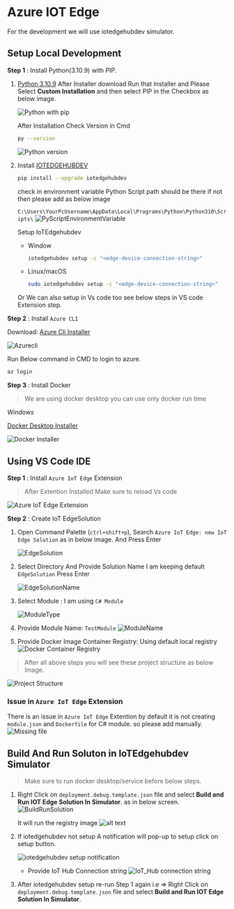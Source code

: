 # Azure IOT Edge 
For the development we will use iotedgehubdev simulator.

## Setup Local Development

**Step 1** : Install Python(3.10.9) with PIP.

1. [Python 3.10.9](https://www.python.org/downloads/release/python-3109/) After Installer download Run that Installer and Please Select **Custom Installation** and then select PIP in the Checkbox as below image.

    ![Python with pip](./imgs/PytPip.png)

    After Installation Check Version in Cmd
    ```bash
    py --version
    ```
    ![Python version](./imgs/pyversion.png)


2. Install [IOTEDGEHUBDEV](https://pypi.org/project/iotedgehubdev/0.10.0/)

    ```bash
    pip install --upgrade iotedgehubdev
    ```
    
    check in environment variable Python Script path should be there if not then please add as below image

    `C:\Users\YourPcUsername\AppData\Local\Programs\Python\Python310\Scripts\`
    ![PyScriptEnvironmentVariable](./imgs/PyEnv.png)

    Setup IoTEdgehubdev

    * Window

        ```bash
        iotedgehubdev setup -c "<edge-device-connection-string>"
        ```
    * Linux/macOS
        ```bash
        sudo iotedgehubdev setup -c "<edge-device-connection-string>"
        ```
    Or We can also setup in Vs code too see below steps in VS code Extension step.


**Step 2** : Install `Azure CLI`

Download: [Azure Cli Installer](https://learn.microsoft.com/en-us/cli/azure/install-azure-cli-windows?pivots=msi)

![Azurecli](./imgs/AzureCliInstaller.png)

Run Below command in CMD to login to azure.
```bash
az login
```

**Step 3** : Install Docker
> We are using docker desktop you can use only docker run time  

*Windows*

[Docker Desktop Installer](https://docs.docker.com/desktop/setup/install/windows-install/
)

![Docker Installer](./imgs/DockerInstaller.png)


## Using VS Code IDE

**Step 1** : Install `Azure IoT Edge` Extension

> After Extention Installed Make sure to reload Vs code 

![Azure IoT Edge Extension](./imgs/azure_iot_edge.png)

**Step 2** : Create IoT EdgeSolution

1. Open Command Palette (`ctrl+shift+p`), Search `Azure IoT Edge: new IoT Edge Solution` as in below image. And Press Enter

    ![EdgeSolution](./imgs/EdgeSolution.png)

2. Select Directory And Provide Solution Name I am keeping default `EdgeSolution` Press Enter

    ![EdgeSolutionName](./imgs/SolutionName.png)

3. Select Module : I am using `C# Module`

    ![ModuleType](./imgs/ModuleType.png)

4. Provide Module Name: `TestModule`
    ![ModuleName](./imgs/ModuleName.png)

5. Provide Docker Image Container Registry: Using default local registry
    ![Docker Container Registry](./imgs/containerRegistry.png)

> After all above steps you will see these project structure as below Image.

![Project Structure](./imgs/ProjectStructure.png)

### Issue in `Azure IoT Edge` Extension
There is an issue in `Azure IoT Edge` Extention by default it is not creating `module.json` and `Dockerfile` for C# module. so please add manually.
    ![Missing file](./imgs/missingFile.png)

## Build And Run Soluton in IoTEdgehubdev Simulator
> Make sure to run docker desktop/service before below steps.

1. Right Click on `deployment.debug.template.json` file and select **Build and Run IOT Edge Solution In Simulator**. as in below screen.
    ![BuildRunSolution](./imgs/BuildRunSolution.png)

    It will run the registry image
    ![alt text](./imgs/registryImage.png)

2. If iotedgehubdev not setup
    A notification will pop-up to setup click on setup button.

    ![iotedgehubdev setup notification](./imgs/setupNotification.png)

    * Provide IoT Hub Connection string 
        ![IoT_Hub connection string](./imgs/iothubConnectionString.png)

3. After iotedgehubdev setup re-run Step 1 again i.e => Right Click on `deployment.debug.template.json` file and select **Build and Run IOT Edge Solution In Simulator**.



